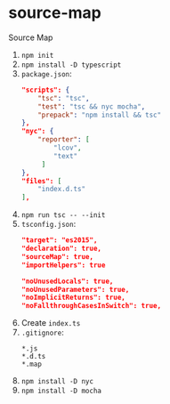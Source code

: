 # source-map
Source Map

1. `npm init`
1. `npm install -D typescript`
1. `package.json`:
    ```json
    "scripts": {
        "tsc": "tsc",
        "test": "tsc && nyc mocha",
        "prepack": "npm install && tsc"
    },
    "nyc": {
        "reporter": [
            "lcov",
            "text"
         ]
    },
    "files": [
        "index.d.ts"
    ],
    ```
1. `npm run tsc -- --init`
1. `tsconfig.json`:
    ```json
    "target": "es2015",
    "declaration": true,
    "sourceMap": true,
    "importHelpers": true

    "noUnusedLocals": true,
    "noUnusedParameters": true,
    "noImplicitReturns": true,
    "noFallthroughCasesInSwitch": true,
    ```
1. Create `index.ts`
1. `.gitignore`:
    ```
    *.js
    *.d.ts
    *.map
    ```
1. `npm install -D nyc`
1. `npm install -D mocha`